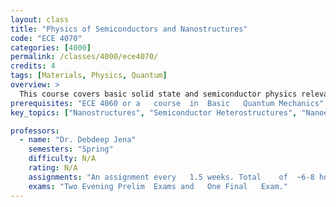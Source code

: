 ```yaml
---
layout: class
title: "Physics of Semiconductors and Nanostructures"
code: "ECE 4070"
categories: [4000]
permalink: /classes/4000/ece4070/
credits: 4
tags: [Materials, Physics, Quantum]
overview: >
  This course covers basic solid state and semiconductor physics relevant for understanding electronic and optical devices. Topics include crystalline structures, bonding in atoms and solids, energy bands in solids, electron statistics and dynamics in energy bands, effective mass equation, carrier transport in solids, Boltzmann transport equation, semiconductor homo- and hetero-junctions, optical processes in semiconductors, electronic and optical properties of semiconductor nanostructures, semiconductor quantum wells, wires, and dots, electron transport in reduced dimensions, semiconductor lasers and optoelectronics, high-frequency response of electrons in solids and plasmons.
prerequisites: "ECE	4060 or	a	course	in	Basic	Quantum	Mechanics"
key_topics: ["Nanostructures", "Semiconductor Heterostructures", "Nanoelectronic", "Nanophotonics"]

professors:
  - name: "Dr. Debdeep Jena"
    semesters: "Spring"
    difficulty: N/A
    rating: N/A
    assignments: "An assignment every	1.5	weeks. Total	of	~6-8 homework	assignments	per	semester.	"
    exams: "Two	Evening	Prelim	Exams and	One	Final	Exam."
---
```

